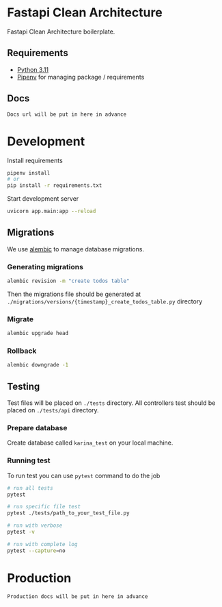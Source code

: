 # Fastapi Clean Architecture
Fastapi Clean Architecture boilerplate.

## Requirements

- [Python 3.11](https://www.python.org/)
- [Pipenv](https://pipenv.pypa.io/en/latest/) for managing package / requirements

## Docs
`Docs url will be put in here in advance`

# Development

Install requirements
```bash
pipenv install
# or
pip install -r requirements.txt
```
Start development server
```bash
uvicorn app.main:app --reload
```

## Migrations

We use [alembic](https://alembic.sqlalchemy.org/en/latest/tutorial.html) to manage database migrations.

### Generating migrations
```bash
alembic revision -m "create todos table"
```
Then the migrations file should be generated at `./migrations/versions/{timestamp}_create_todos_table.py` directory

### Migrate

```bash
alembic upgrade head
```

### Rollback
```bash
alembic downgrade -1
```

## Testing
Test files will be placed on `./tests` directory. All controllers test should be placed on `./tests/api` directory.

### Prepare database

Create database called `karina_test` on your local machine.


### Running test
To run test you can use `pytest` command to do the job
```bash
# run all tests
pytest

# run specific file test
pytest ./tests/path_to_your_test_file.py

# run with verbose
pytest -v

# run with complete log
pytest --capture=no
```

# Production
`Production docs will be put in here in advance`
